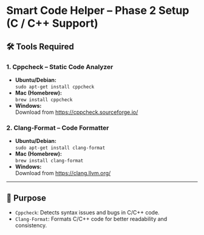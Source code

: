 # Smart Code Helper – Phase 2 Setup (C / C++ Support)

## 🛠 Tools Required

### 1. Cppcheck – Static Code Analyzer
- **Ubuntu/Debian:**  
  `sudo apt-get install cppcheck`
- **Mac (Homebrew):**  
  `brew install cppcheck`
- **Windows:**  
  Download from https://cppcheck.sourceforge.io/

### 2. Clang-Format – Code Formatter
- **Ubuntu/Debian:**  
  `sudo apt-get install clang-format`
- **Mac (Homebrew):**  
  `brew install clang-format`
- **Windows:**  
  Download from https://clang.llvm.org/

---

## 📌 Purpose

- `Cppcheck`: Detects syntax issues and bugs in C/C++ code.
- `Clang-Format`: Formats C/C++ code for better readability and consistency.
